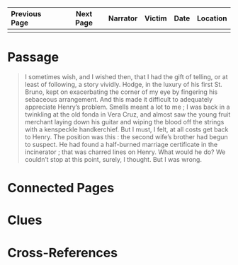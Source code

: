 | Previous Page | Next Page | Narrator | Victim | Date | Location |
|:--------------|:---------:|---------:|-------:|-----:|---------:|
|               |           |          |        |      |          |

# Passage
>I sometimes wish, and I wished then, that I had the gift of telling, or at least of following, a story vividly. Hodge, in the luxury of his first St. Bruno, kept on exacerbating the corner of my eye by fingering his sebaceous arrangement. And this made it difficult to adequately appreciate Henry’s problem. Smells meant a lot to me ; I was back in a twinkling at the old fonda in Vera Cruz, and almost saw the young fruit merchant laying down his guitar and wiping the blood off the strings with a kenspeckle handkerchief. But I must, I felt, at all costs get back to Henry. The position was this : the second wife’s brother had begun to suspect. He had found a half-burned marriage certificate in the incinerator ; that was charred lines on Henry. What would he do? We couldn’t stop at this point, surely, I thought. But I was wrong. 
# Connected Pages
# Clues
# Cross-References
